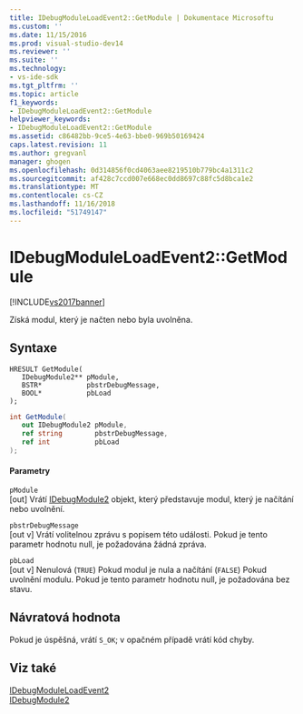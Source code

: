 ```yaml
---
title: IDebugModuleLoadEvent2::GetModule | Dokumentace Microsoftu
ms.custom: ''
ms.date: 11/15/2016
ms.prod: visual-studio-dev14
ms.reviewer: ''
ms.suite: ''
ms.technology:
- vs-ide-sdk
ms.tgt_pltfrm: ''
ms.topic: article
f1_keywords:
- IDebugModuleLoadEvent2::GetModule
helpviewer_keywords:
- IDebugModuleLoadEvent2::GetModule
ms.assetid: c86482bb-9ce5-4e63-bbe0-969b50169424
caps.latest.revision: 11
ms.author: gregvanl
manager: ghogen
ms.openlocfilehash: 0d314856f0cd4063aee8219510b779bc4a1311c2
ms.sourcegitcommit: af428c7ccd007e668ec0dd8697c88fc5d8bca1e2
ms.translationtype: MT
ms.contentlocale: cs-CZ
ms.lasthandoff: 11/16/2018
ms.locfileid: "51749147"
---
```

# <a name="idebugmoduleloadevent2getmodule"></a>IDebugModuleLoadEvent2::GetModule
[!INCLUDE[vs2017banner](../../../includes/vs2017banner.md)]

Získá modul, který je načten nebo byla uvolněna.  
  
## <a name="syntax"></a>Syntaxe  
  
```cpp#  
HRESULT GetModule(   
   IDebugModule2** pModule,  
   BSTR*           pbstrDebugMessage,  
   BOOL*           pbLoad  
);  
```  
  
```csharp  
int GetModule(   
   out IDebugModule2 pModule,  
   ref string        pbstrDebugMessage,  
   ref int           pbLoad  
);  
```  
  
#### <a name="parameters"></a>Parametry  
 `pModule`  
 [out] Vrátí [IDebugModule2](../../../extensibility/debugger/reference/idebugmodule2.md) objekt, který představuje modul, který je načítání nebo uvolnění.  
  
 `pbstrDebugMessage`  
 [out v] Vrátí volitelnou zprávu s popisem této události. Pokud je tento parametr hodnotu null, je požadována žádná zpráva.  
  
 `pbLoad`  
 [out v] Nenulová (`TRUE`) Pokud modul je nula a načítání (`FALSE`) Pokud uvolnění modulu. Pokud je tento parametr hodnotu null, je požadována bez stavu.  
  
## <a name="return-value"></a>Návratová hodnota  
 Pokud je úspěšná, vrátí `S_OK`; v opačném případě vrátí kód chyby.  
  
## <a name="see-also"></a>Viz také  
 [IDebugModuleLoadEvent2](../../../extensibility/debugger/reference/idebugmoduleloadevent2.md)   
 [IDebugModule2](../../../extensibility/debugger/reference/idebugmodule2.md)

